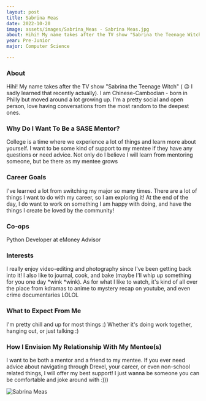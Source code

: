 ```yaml
---
layout: post
title: Sabrina Meas 
date: 2022-10-20
image: assets/images/Sabrina_Meas - Sabrina Meas.jpg
about: Hihi! My name takes after the TV show "Sabrina the Teenage Witch" ( ☹ I sadly learned that recently actually). I am Chinese-Cambodian - born in Philly but moved around a lot growing up. I'm a pretty social and open person, love having conversations from the most random to the deepest ones. 
year: Pre-Junior
major: Computer Science

---
```


### About

Hihi! My name takes after the TV show "Sabrina the Teenage Witch" ( ☹ I sadly learned that recently actually). I am Chinese-Cambodian - born in Philly but moved around a lot growing up. I'm a pretty social and open person, love having conversations from the most random to the deepest ones. 

### Why Do I Want To Be a SASE Mentor?

College is a time where we experience a lot of things and learn more about yourself. I want to be some kind of support to my mentee if they have any questions or need advice. Not only do I believe I will learn from mentoring someone, but be there as my mentee grows

### Career Goals

I've learned a lot from switching my major so many times. There are a lot of things I want to do with my career, so I am exploring it! At the end of the day, I do want to work on something I am happy with doing, and have the things I create be loved by the community!

### Co-ops

Python Developer at eMoney Advisor

### Interests

I really enjoy video-editing and photography since I've been getting back into it! I also like to journal, cook, and bake (maybe I'll whip up something for you one day *wink *wink). As for what I like to watch, it's kind of all over the place from kdramas to anime to mystery recap on youtube, and even crime documentaries LOLOL

### What to Expect From Me

I'm pretty chill and up for most things :) Whether it's doing work together, hanging out, or just talking :)

### How I Envision My Relationship With My Mentee(s) 

I want to be both a mentor and a friend to my mentee. If you ever need advice about navigating through Drexel, your career, or even non-school related things, I will offer my best support! I just wanna be someone you can be comfortable and joke around with :)))

<div class="text-center my-5">
    <img src="https://sase-drexel.github.io/mentorship-2021/assets/images/Sabrina_Meas.jpg" alt="Sabrina Meas" class="rounded post-img" />
</div>
